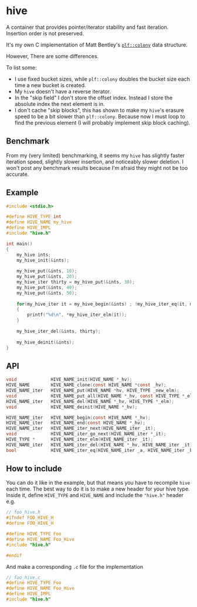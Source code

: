 # hive
A container that provides pointer/iterator stability and fast iteration. Insertion order is not preserved.

It's my own C implementation of Matt Bentley's [`plf::colony`](https://github.com/mattreecebentley/plf_colony) data structure.

However, There are some differences.

To list some:
- I use fixed bucket sizes, while `plf::colony` doubles the bucket size each time a new bucket is created.
- My `hive` doesn't have a reverse iterator.
- In the "skip field" I don't store the offset index. Instead I store the absolute index the next element is in.
- I don't cache "skip blocks", this has shown to make my `hive`'s erasure speed to be a bit slower than `plf::colony`. Because now I must loop to find the previous element (I will probably implement skip block caching).

## Benchmark

From my (very limited) benchmarking, it seems my `hive` has slightly faster iteration speed, slightly slower insertion, and noticeably slower deletion.
I won't post any benchmark results because I'm afraid they might not be too accurate.

## Example

```C
#include <stdio.h>

#define HIVE_TYPE int
#define HIVE_NAME my_hive
#define HIVE_IMPL
#include "hive.h"

int main()
{
    my_hive ints;
    my_hive_init(&ints);
    
    my_hive_put(&ints, 10);
    my_hive_put(&ints, 20);
    my_hive_iter thirty = my_hive_put(&ints, 30);
    my_hive_put(&ints, 40);
    my_hive_put(&ints, 50);
    
    for(my_hive_iter it = my_hive_begin(&ints) ; !my_hive_iter_eq(it, my_hive_end(&ints)) ; my_hive_iter_go_next(&it))
    {
        printf("%d\n", *my_hive_iter_elm(it));
    }
    
    my_hive_iter_del(&ints, thirty);
    
    my_hive_deinit(&ints);
}
```

## API
```C
void             HIVE_NAME_init(HIVE_NAME *_hv);
HIVE_NAME        HIVE_NAME_clone(const HIVE_NAME *const _hv);
HIVE_NAME_iter   HIVE_NAME_put(HIVE_NAME *hv, HIVE_TYPE _new_elm);
void             HIVE_NAME_put_all(HIVE_NAME *_hv, const HIVE_TYPE *_elms, size_t _nelms);
HIVE_NAME_iter   HIVE_NAME_del(HIVE_NAME *_hv, HIVE_TYPE *_elm);
void             HIVE_NAME_deinit(HIVE_NAME *_hv);

HIVE_NAME_iter   HIVE_NAME_begin(const HIVE_NAME *_hv);
HIVE_NAME_iter   HIVE_NAME_end(const HIVE_NAME *_hv);
HIVE_NAME_iter   HIVE_NAME_iter_next(HIVE_NAME_iter _it);
void             HIVE_NAME_iter_go_next(HIVE_NAME_iter *_it);
HIVE_TYPE *      HIVE_NAME_iter_elm(HIVE_NAME_iter _it);
HIVE_NAME_iter   HIVE_NAME_iter_del(HIVE_NAME *_hv, HIVE_NAME_iter _it);
bool             HIVE_NAME_iter_eq(HIVE_NAME_iter _a, HIVE_NAME_iter _b);
```

## How to include
You can do it like in the example, but that means you have to recompile `hive` each time.
The best way to do it is to make a new header for your hive type. Inside it, define `HIVE_TYPE` and `HIVE_NAME` and include the `"hive.h"` header
e.g.

```C
// foo_hive.h
#ifndef FOO_HIVE_H
#define FOO_HIVE_H

#define HIVE_TYPE Foo
#define HIVE_NAME Foo_Hive
#include "hive.h"

#endif
```

And make a corresponding `.c` file for the implementation

```C
// foo_hive.c
#define HIVE_TYPE Foo
#define HIVE_NAME Foo_Hive
#define HIVE_IMPL
#include "hive.h"
```
